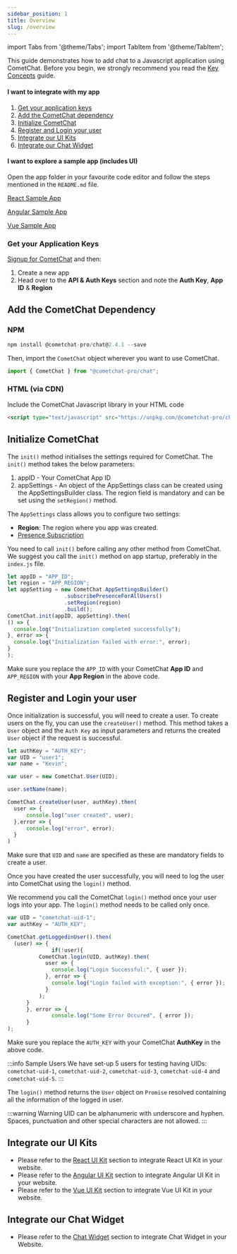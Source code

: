 ```yaml
---
sidebar_position: 1
title: Overview
slug: /overview
---
```


import Tabs from '@theme/Tabs';
import TabItem from '@theme/TabItem';

This guide demonstrates how to add chat to a Javascript application using CometChat. Before you begin, we strongly recommend you read the [Key Concepts](./key-concepts) guide.

<div style={{display: 'flex', boxShadow: '0 0 4px 0 rgb(0 0 0 / 18%)', borderRadius: '3px'}}>
  <div style={{width: '75%', padding: '12px'}}>
    <h4>I want to integrate with my app</h4>
    <ol style={{marginBottom: 0}}>
      <li><a style={{color: '#7c55c9', textDecoration: 'underline', fontSize: '.9em', lineHeight: '2em'}} target="_self" href="overview#get-your-application-keys">Get your application keys</a></li>
      <li><a style={{color: '#7c55c9', textDecoration: 'underline', fontSize: '.9em', lineHeight: '2em'}} target="_self" href="overview#add-the-cometchat-dependency">Add the CometChat dependency</a></li>
      <li><a style={{color: '#7c55c9', textDecoration: 'underline', fontSize: '.9em', lineHeight: '2em'}} target="_self" href="overview#initialize-cometchat">Initialize CometChat</a></li>
      <li><a style={{color: '#7c55c9', textDecoration: 'underline', fontSize: '.9em', lineHeight: '2em'}} target="_self" href="overview#register-and-login-your-user">Register and Login your user</a></li>
      <li><a style={{color: '#7c55c9', textDecoration: 'underline', fontSize: '.9em', lineHeight: '2em'}} target="_self" href="overview#integrate-our-ui-kits">Integrate our UI Kits</a></li>
      <li><a style={{color: '#7c55c9', textDecoration: 'underline', fontSize: '.9em', lineHeight: '2em'}} target="_self" href="overview#integrate-our-chat-widget">Integrate our Chat Widget</a></li>
    </ol>
  </div>
  <div style={{width: '75%', wordBreak: 'break-word', padding: '12px', borderLeft: '1px solid #e3e5e7'}}>
    <h4>I want to explore a sample app (includes UI)</h4>
    <p className="magic-block-textarea">Open the app folder in your favourite code editor and follow the steps mentioned in the <code>README.md</code> file.</p>
    <p><a className="button btn" style={{backgroundColor: '#7c55c9', color: 'white', textDecoration: 'underline'}} href="https://github.com/cometchat/cometchat-chat-sample-app-react/tree/v2" target="_blank">React Sample App</a></p>
    <p><a className="button btn" style={{backgroundColor: '#7c55c9', color: 'white', textDecoration: 'underline'}} href="https://github.com/cometchat/cometchat-chat-sample-app-angular/tree/v2" target="_blank">Angular Sample App</a></p>
    <p><a className="button btn" style={{backgroundColor: '#7c55c9', color: 'white', textDecoration: 'underline'}} href="https://github.com/cometchat/cometchat-chat-sample-app-vue/tree/v2" target="_blank">Vue Sample App</a></p>
  </div>
</div>


### Get your Application Keys

[Signup for CometChat](https://app.cometchat.com) and then:

1. Create a new app
2. Head over to the **API & Auth Keys** section and note the **Auth Key**, **App ID** & **Region**

## Add the CometChat Dependency

### NPM

<Tabs>
<TabItem value="Javascript" label="Javascript">

  ```javascript
npm install @cometchat-pro/chat@2.4.1 --save
  ```
</TabItem>
</Tabs>





Then, import the `CometChat` object wherever you want to use CometChat.

<Tabs>
<TabItem value="Javascript" label="Javascript">

  ```javascript
import { CometChat } from "@cometchat-pro/chat";
  ```
</TabItem>
</Tabs>





### HTML (via CDN)

Include the CometChat Javascript library in your HTML code

<Tabs>
<TabItem value="HTML" label="HTML">

  ```html
<script type="text/javascript" src="https://unpkg.com/@cometchat-pro/chat@2.4.1/CometChat.js"></script>
  ```
</TabItem>
</Tabs>




## Initialize CometChat

The `init()` method initialises the settings required for CometChat. The `init()` method takes the below parameters:

1. appID - Your CometChat App ID
2. appSettings - An object of the AppSettings class can be created using the AppSettingsBuilder class. The region field is mandatory and can be set using the `setRegion()` method.

The `AppSettings` class allows you to configure two settings:

- **Region**: The region where you app was created.
- [Presence Subscription](./user-presence)

You need to call `init()` before calling any other method from CometChat. We suggest you call the `init()` method on app startup, preferably in the `index.js` file.


<Tabs>
<TabItem value="Javascript" label="Javascript">

  ```javascript
let appID = "APP_ID";
let region = "APP_REGION";
let appSetting = new CometChat.AppSettingsBuilder()
                    .subscribePresenceForAllUsers()
                    .setRegion(region)
                    .build();
CometChat.init(appID, appSetting).then(
  () => {
    console.log("Initialization completed successfully");
  }, error => {
    console.log("Initialization failed with error:", error);
  }
);
  ```
</TabItem>
</Tabs>



Make sure you replace the `APP_ID` with your CometChat **App ID** and `APP_REGION` with your **App Region** in the above code.

## Register and Login your user

Once initialization is successful, you will need to create a user.
To create users on the fly, you can use the `createUser()` method. This method takes a `User` object and the `Auth Key` as input parameters and returns the created `User` object if the request is successful.


<Tabs>
<TabItem value="Javascript" label="Javascript">

  ```javascript
let authKey = "AUTH_KEY";
var UID = "user1";
var name = "Kevin";

var user = new CometChat.User(UID);

user.setName(name);

CometChat.createUser(user, authKey).then(
    user => {
        console.log("user created", user);
    },error => {
        console.log("error", error);
    }
)
  ```
</TabItem>
</Tabs>




Make sure that `UID`  and `name`  are specified as these are mandatory fields to create a user.

Once you have created the user successfully, you will need to log the user into CometChat using the `login()` method.

We recommend you call the CometChat `login()` method once your user logs into your app. The `login()` method needs to be called only once.


<Tabs>
<TabItem value="Javascript" label="Javascript">

  ```javascript
var UID = "cometchat-uid-1";
var authKey = "AUTH_KEY";

CometChat.getLoggedinUser().then(
    (user) => {
				if(!user){
            CometChat.login(UID, authKey).then(
              user => {
                console.log("Login Successful:", { user });    
              }, error => {
                console.log("Login failed with exception:", { error });    
              }
            );
        }
		}, error => {
				console.log("Some Error Occured", { error });
		}
);
  ```
</TabItem>
</Tabs>



Make sure you replace the `AUTH_KEY`  with your CometChat **AuthKey** in the above code.

:::info Sample Users
 We have set-up 5 users for testing having UIDs:  `cometchat-uid-1`, `cometchat-uid-2`, `cometchat-uid-3`, `cometchat-uid-4` and `cometchat-uid-5`.
:::

The `login()` method returns the `User`  object on `Promise` resolved containing all the information of the logged in user.

:::warning Warning
 UID can be alphanumeric with underscore and hyphen. Spaces, punctuation and other special characters are not allowed.
:::

## Integrate our UI Kits

- Please refer to the [React UI Kit](/ui-kit/react/v2/overview) section to integrate React UI Kit in your website.
- Please refer to the [Angular UI Kit](/ui-kit/angular/2.0/overview) section to integrate Angular UI Kit in your website.
- Please refer to the [Vue UI Kit](/ui-kit/vue/2.0/overview) section to integrate Vue UI Kit in your website.

## Integrate our Chat Widget

- Please refer to the [Chat Widget](/widget/html-bootstrap-jquery) section to integrate Chat Widget in your Website.
